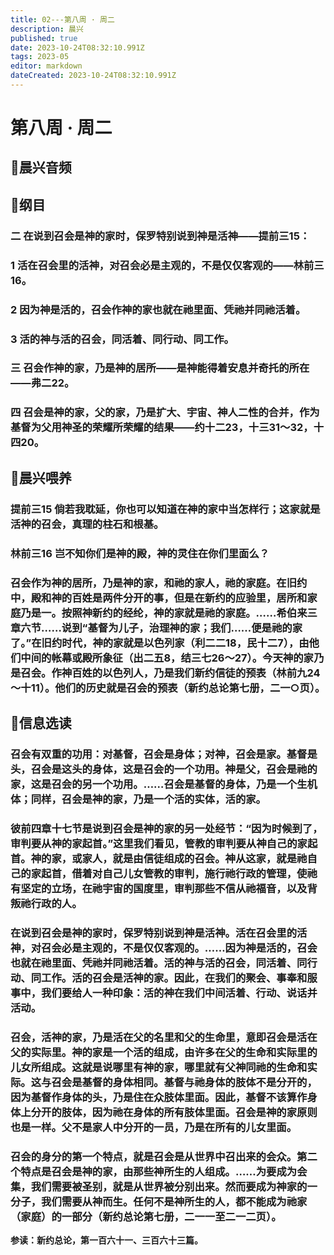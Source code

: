 ```yaml
---
title: 02---第八周 · 周二
description: 晨兴
published: true
date: 2023-10-24T08:32:10.991Z
tags: 2023-05
editor: markdown
dateCreated: 2023-10-24T08:32:10.991Z
---
```


# 第八周 · 周二
## 🎵晨兴音频

## 📖纲目

### 二  在说到召会是神的家时，保罗特别说到神是活神——提前三15：

### 1  活在召会里的活神，对召会必是主观的，不是仅仅客观的——林前三16。

### 2  因为神是活的，召会作神的家也就在祂里面、凭祂并同祂活着。

### 3  活的神与活的召会，同活着、同行动、同工作。

### 三  召会作神的家，乃是神的居所——是神能得着安息并奇托的所在——弗二22。

### 四  召会是神的家，父的家，乃是扩大、宇宙、神人二性的合并，作为基督为父用神圣的荣耀所荣耀的结果——约十二23，十三31～32，十四20。

## 📖晨兴喂养

### **提前三15    倘若我耽延，你也可以知道在神的家中当怎样行；这家就是活神的召会，真理的柱石和根基。**

### **林前三16    岂不知你们是神的殿，神的灵住在你们里面么？**

### 召会作为神的居所，乃是神的家，和祂的家人，祂的家庭。在旧约中，殿和神的百姓是两件分开的事，但是在新约的应验里，居所和家庭乃是一。按照神新约的经纶，神的家就是祂的家庭。……希伯来三章六节……说到“基督为儿子，治理神的家；我们……便是祂的家了。”在旧约时代，神的家就是以色列家（利二二18，民十二7），由他们中间的帐幕或殿所象征（出二五8，结三七26～27）。今天神的家乃是召会。作神百姓的以色列人，乃是我们新约信徒的预表（林前九24～十11）。他们的历史就是召会的预表（新约总论第七册，二一○页）。

## 📖信息选读

### 召会有双重的功用：对基督，召会是身体；对神，召会是家。基督是头，召会是这头的身体，这是召会的一个功用。神是父，召会是祂的家，这是召会的另一个功用。……召会是基督的身体，乃是一个生机体；同样，召会是神的家，乃是一个活的实体，活的家。

### 彼前四章十七节是说到召会是神的家的另一处经节：“因为时候到了，审判要从神的家起首。”这里我们看见，管教的审判要从神自己的家起首。神的家，或家人，就是由信徒组成的召会。神从这家，就是祂自己的家起首，借着对自己儿女管教的审判，施行祂行政的管理，使祂有坚定的立场，在祂宇宙的国度里，审判那些不信从祂福音，以及背叛祂行政的人。

### 在说到召会是神的家时，保罗特别说到神是活神。活在召会里的活神，对召会必是主观的，不是仅仅客观的。……因为神是活的，召会也就在祂里面、凭祂并同祂活着。活的神与活的召会，同活着、同行动、同工作。活的召会是活神的家。因此，在我们的聚会、事奉和服事中，我们要给人一种印象：活的神在我们中间活着、行动、说话并活动。

### 召会，活神的家，乃是活在父的名里和父的生命里，意即召会是活在父的实际里。神的家是一个活的组成，由许多在父的生命和实际里的儿女所组成。这就是说哪里有神的家，哪里就有父神同祂的生命和实际。这与召会是基督的身体相同。基督与祂身体的肢体不是分开的，因为基督作身体的头，乃是住在众肢体里面。因此，基督不该算作身体上分开的肢体，因为祂在身体的所有肢体里面。召会是神的家原则也是一样。父不是家人中分开的一员，乃是在所有的儿女里面。

### 召会的身分的第一个特点，就是召会是从世界中召出来的会众。第二个特点是召会是神的家，由那些神所生的人组成。……为要成为会集，我们需要被圣别，就是从世界被分别出来。然而要成为神家的一分子，我们需要从神而生。任何不是神所生的人，都不能成为祂家（家庭）的一部分（新约总论第七册，二一一至二一二页）。

**参读：新约总论，第一百六十一、三百六十三篇。**
<!-- Google tag (gtag.js) -->
<script async src="https://www.googletagmanager.com/gtag/js?id=G-1P8709Z16T"></script>
<script>
  window.dataLayer = window.dataLayer || [];
  function gtag(){dataLayer.push(arguments);}
  gtag('js', new Date());

  gtag('config', 'G-1P8709Z16T');
</script>
